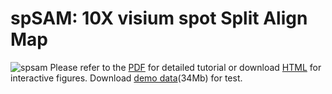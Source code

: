 # spSAM: 10X visium **sp**ot **S**plit **A**lign **M**ap
![spsam](https://github.com/renzhonggan/spsam/blob/main/docs/images/spsam_pipeline.jpg)
Please refer to the 
[PDF](https://github.com/renzhonggan/spsam/blob/main/docs/spsam_tutorial.pdf) for detailed tutorial or download [HTML](https://github.com/renzhonggan/spsam/tree/main/docs) for interactive figures. Download [demo data](https://drive.usercontent.google.com/download?id=16EJgF5yLAnJvadusFoOkRVGpTAgmtmZ_&export=download&authuser=0)(34Mb) for test.
